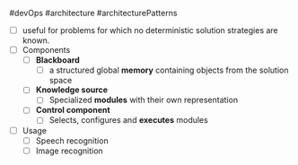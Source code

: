 #devOps  #architecture #architecturePatterns 
- [ ] useful for problems for which no deterministic solution strategies are known.
- [ ] Components
	- [ ] **Blackboard**
		- [ ] a structured global **memory** containing objects from the solution space
	- [ ] **Knowledge source**
		- [ ] Specialized **modules** with their own representation
	- [ ] **Control component**
		- [ ] Selects, configures and **executes** modules
- [ ] Usage
	- [ ] Speech recognition
	- [ ] Image recognition